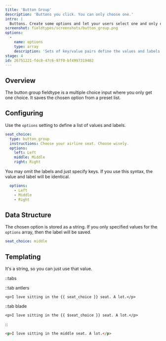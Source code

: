 ```yaml
---
title: 'Button Group'
description: 'Buttons you click. You can only choose one.'
intro: |
  Buttons. Create some options and let your users select one and only one. May they choose wisely.
screenshot: fieldtypes/screenshots/button_group.png
options:
  -
    name: options
    type: array
    description: 'Sets of key/value pairs define the values and labels of the buttons.'
stage: 4
id: 26751221-fdc8-47c6-97f0-bf4997319482
---
```

## Overview

The button group fieldtype is a multiple choice input where you only get one choice. It saves the chosen option from a preset list.

## Configuring

Use the `options` setting to define a list of values and labels.

``` yaml
seat_choice:
  type: button_group
  instructions: Choose your airline seat. Choose wisely.
  options:
    left: Left
    middle: Middle
    right: Right
```

You may omit the labels and just specify keys. If you use this syntax, the value and label will be identical.

``` yaml
  options:
    - Left
    - Middle
    - Right
```

## Data Structure

The chosen option is stored as a string. If you only specified values for the `options` array, then the label will be saved.

``` yaml
seat_choice: middle
```



## Templating

It's a string, so you can just use that value.

::tabs

::tab antlers

```
<p>I love sitting in the {{ seat_choice }} seat. A lot.</p>
```

::tab blade

```blade
<p>I love sitting in the {{ $seat_choice }} seat. A lot.</p>
```

::

```html
<p>I love sitting in the middle seat. A lot.</p>
```


